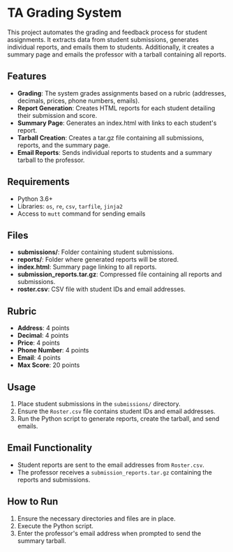 # TA Grading System

This project automates the grading and feedback process for student assignments. It extracts data from student submissions, generates individual reports, and emails them to students. Additionally, it creates a summary page and emails the professor with a tarball containing all reports.

## Features
- **Grading**: The system grades assignments based on a rubric (addresses, decimals, prices, phone numbers, emails).
- **Report Generation**: Creates HTML reports for each student detailing their submission and score.
- **Summary Page**: Generates an index.html with links to each student's report.
- **Tarball Creation**: Creates a tar.gz file containing all submissions, reports, and the summary page.
- **Email Reports**: Sends individual reports to students and a summary tarball to the professor.

## Requirements
- Python 3.6+
- Libraries: `os`, `re`, `csv`, `tarfile`, `jinja2`
- Access to `mutt` command for sending emails

## Files
- **submissions/**: Folder containing student submissions.
- **reports/**: Folder where generated reports will be stored.
- **index.html**: Summary page linking to all reports.
- **submission_reports.tar.gz**: Compressed file containing all reports and submissions.
- **roster.csv**: CSV file with student IDs and email addresses.

## Rubric
- **Address**: 4 points
- **Decimal**: 4 points
- **Price**: 4 points
- **Phone Number**: 4 points
- **Email**: 4 points
- **Max Score**: 20 points

## Usage
1. Place student submissions in the `submissions/` directory.
2. Ensure the `Roster.csv` file contains student IDs and email addresses.
3. Run the Python script to generate reports, create the tarball, and send emails.

## Email Functionality
- Student reports are sent to the email addresses from `Roster.csv`.
- The professor receives a `submission_reports.tar.gz` containing the reports and submissions.

## How to Run
1. Ensure the necessary directories and files are in place.
2. Execute the Python script.
3. Enter the professor's email address when prompted to send the summary tarball.
